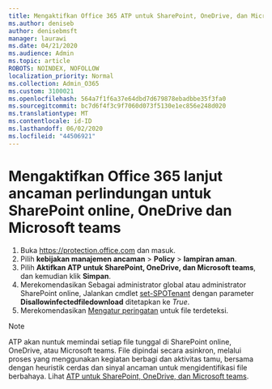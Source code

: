 ```yaml
---
title: Mengaktifkan Office 365 ATP untuk SharePoint, OneDrive, dan Microsoft teams
ms.author: deniseb
author: denisebmsft
manager: laurawi
ms.date: 04/21/2020
ms.audience: Admin
ms.topic: article
ROBOTS: NOINDEX, NOFOLLOW
localization_priority: Normal
ms.collection: Admin_O365
ms.custom: 3100021
ms.openlocfilehash: 564a7f1f6a37e64dbd7d679878ebadbbe35f3fa0
ms.sourcegitcommit: bc7d6f4f3c9f7060d073f5130e1ec856e248d020
ms.translationtype: MT
ms.contentlocale: id-ID
ms.lasthandoff: 06/02/2020
ms.locfileid: "44506921"
---
```

# <a name="enable-office-365-advanced-threat-protection-for-sharepoint-online-onedrive-and-microsoft-teams"></a>Mengaktifkan Office 365 lanjut ancaman perlindungan untuk SharePoint online, OneDrive dan Microsoft teams

1. Buka https://protection.office.com dan masuk.
2. Pilih **kebijakan manajemen ancaman**  >  **Policy**  >  **lampiran aman**.
3. Pilih **Aktifkan ATP untuk SharePoint, OneDrive, dan Microsoft teams**, dan kemudian klik **Simpan**.
4. Merekomendasikan Sebagai administrator global atau administrator SharePoint online, Jalankan cmdlet [set-SPOTenant](https://docs.microsoft.com/powershell/module/sharepoint-online/Set-SPOTenant?view=sharepoint-ps) dengan parameter **Disallowinfectedfiledownload** ditetapkan ke *True*.
5. Merekomendasikan [Mengatur peringatan](https://docs.microsoft.com/microsoft-365/security/office-365-security/turn-on-atp-for-spo-odb-and-teams#set-up-alerts-for-detected-files) untuk file terdeteksi.

> [!NOTE]
> ATP akan nuntuk memindai setiap file tunggal di SharePoint online, OneDrive, atau Microsoft teams. File dipindai secara asinkron, melalui proses yang menggunakan kegiatan berbagi dan aktivitas tamu, bersama dengan heuristik cerdas dan sinyal ancaman untuk mengidentifikasi file berbahaya. Lihat [ATP untuk SharePoint, OneDrive, dan Microsoft teams](https://docs.microsoft.com/microsoft-365/security/office-365-security/atp-for-spo-odb-and-teams).